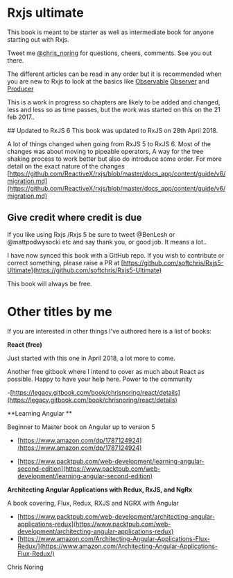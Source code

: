 # Rxjs ultimate

This book is meant to be starter as well as intermediate book for anyone starting out with Rxjs.

Tweet me [@chris\_noring](https://twitter.com/chris_noring) for questions, cheers, comments. See you out there.

The different articles can be read in any order but it is recommended when you are new to Rxjs to look at the basics like [Observable](/observable-anatomy.md) [Observer](/observer.md) and [Producer](/producer.md)

This is a work in progress so chapters are likely to be added and changed, less and less so as time passes, but the work was started on this on the 21 feb 2017..

## Updated to RxJS 6
This book was updated to RxJS on 28th April 2018.

A lot of things changed when going from RxJS 5 to RxJS 6. Most of the changes was about moving to pipeable operators, A way for the tree shaking process to work better but also do introduce some order. For more detail on the exact nature of the changes [https://github.com/ReactiveX/rxjs/blob/master/docs_app/content/guide/v6/migration.md](https://github.com/ReactiveX/rxjs/blob/master/docs_app/content/guide/v6/migration.md) 

## Give credit where credit is due

If you like using Rxjs /Rxjs 5 be sure to tweet @BenLesh or @mattpodwysocki etc and say thank you, or good job. It means a lot..

I have now synced this book with a GitHub repo. If you wish to contribute or correct something, please raise a PR at [https://github.com/softchris/Rxjs5-Ultimate](https://github.com/softchris/Rxjs5-Ultimate)

This book will always be free.

# Other titles by me

If you are interested in other things I've authored here is a list of books:

**React \(free\)**

Just started with this one in April 2018, a lot more to come.

Another free gitbook where I intend to cover as much about React as possible. Happy to have your help here. Power to the community

-[https://legacy.gitbook.com/book/chrisnoring/react/details](https://legacy.gitbook.com/book/chrisnoring/react/details)

**Learning Angular **

Beginner to Master book on Angular up to version 5

* [https://www.amazon.com/dp/1787124924](https://www.amazon.com/dp/1787124924)

* [https://www.packtpub.com/web-development/learning-angular-second-edition](https://www.packtpub.com/web-development/learning-angular-second-edition)

**Architecting Angular Applications with Redux, RxJS, and NgRx**

A book covering, Flux, Redux, RXJS and NGRX with Angular

* [https://www.packtpub.com/web-development/architecting-angular-applications-redux](https://www.packtpub.com/web-development/architecting-angular-applications-redux)
* [https://www.amazon.com/Architecting-Angular-Applications-Flux-Redux/](https://www.amazon.com/Architecting-Angular-Applications-Flux-Redux/)

Chris Noring

